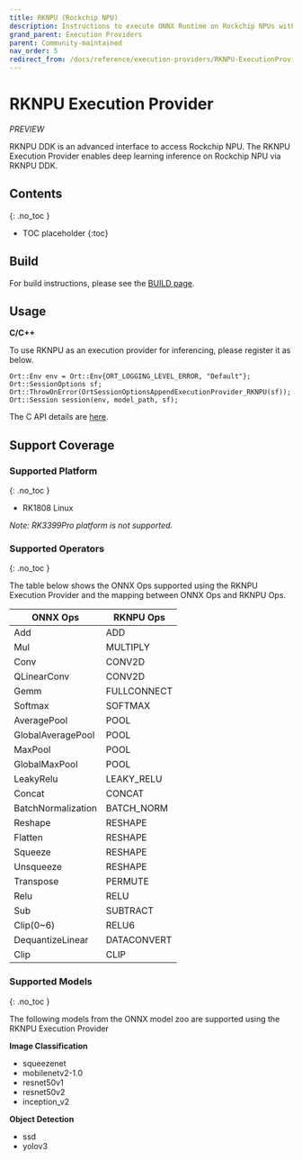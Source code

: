 ```yaml
---
title: RKNPU (Rockchip NPU)
description: Instructions to execute ONNX Runtime on Rockchip NPUs with the RKNPU execution provider
grand_parent: Execution Providers
parent: Community-maintained
nav_order: 5
redirect_from: /docs/reference/execution-providers/RKNPU-ExecutionProvider
---
```


# RKNPU Execution Provider
*PREVIEW*

RKNPU DDK is an advanced interface to access Rockchip NPU. The RKNPU Execution Provider enables deep learning inference on Rockchip NPU via RKNPU DDK.

## Contents
{: .no_toc }

* TOC placeholder
{:toc}


## Build 
For build instructions, please see the [BUILD page](../build/eps.md#rknpu).

## Usage
**C/C++**

To use RKNPU as an execution provider for inferencing, please register it as below.
```
Ort::Env env = Ort::Env{ORT_LOGGING_LEVEL_ERROR, "Default"};
Ort::SessionOptions sf;
Ort::ThrowOnError(OrtSessionOptionsAppendExecutionProvider_RKNPU(sf));
Ort::Session session(env, model_path, sf);
```
The C API details are [here](../get-started/with-c.md).


## Support Coverage
### Supported Platform
{: .no_toc }

* RK1808 Linux

*Note: RK3399Pro platform is not supported.*
### Supported Operators
{: .no_toc }


The table below shows the ONNX Ops supported using the RKNPU Execution Provider and the mapping between ONNX Ops and RKNPU Ops.

| **ONNX Ops** | **RKNPU Ops** |
| --- | --- |
| Add | ADD |
| Mul | MULTIPLY |
| Conv | CONV2D |
| QLinearConv | CONV2D |
| Gemm | FULLCONNECT |
| Softmax | SOFTMAX |
| AveragePool | POOL |
| GlobalAveragePool | POOL |
| MaxPool | POOL |
| GlobalMaxPool | POOL |
| LeakyRelu | LEAKY_RELU |
| Concat | CONCAT |
| BatchNormalization | BATCH_NORM |
| Reshape | RESHAPE |
| Flatten | RESHAPE |
| Squeeze | RESHAPE |
| Unsqueeze | RESHAPE |
| Transpose | PERMUTE |
| Relu | RELU |
| Sub | SUBTRACT |
| Clip(0~6)| RELU6 |
| DequantizeLinear | DATACONVERT |
| Clip | CLIP |


### Supported Models
{: .no_toc }


The following models from the ONNX model zoo are supported using the RKNPU Execution Provider

**Image Classification**
- squeezenet
- mobilenetv2-1.0
- resnet50v1
- resnet50v2
- inception_v2

**Object Detection**
- ssd
- yolov3
